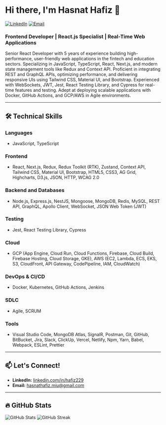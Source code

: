 # Hi there, I'm Hasnat Hafiz 👋

[![LinkedIn](https://img.shields.io/badge/LinkedIn-Connect-blue?style=for-the-badge&logo=linkedin)](https://www.linkedin.com/in/hafiz229)
[![Email](https://img.shields.io/badge/Email-Reach%20Out-red?style=for-the-badge&logo=gmail)](mailto:hasnathafiz.miu@gmail.com)

### **Frontend Developer | React.js Specialist | Real-Time Web Applications**

Senior React Developer with 5 years of experience building high-performance, user-friendly web applications in the fintech and education sectors. Specializing in JavaScript, TypeScript, React, Next.js, and modern state management tools like Redux and Context API. Proficient in integrating REST and GraphQL APIs, optimizing performance, and delivering responsive UIs using Tailwind CSS, Material UI, and Bootstrap. Experienced with WebSockets, JWT, Jest, React Testing Library, and Cypress for real-time features and testing. Adept at deploying scalable applications with Docker, GitHub Actions, and GCP/AWS in Agile environments.

---

## 🛠️ **Technical Skills**

### **Languages**
- JavaScript, TypeScript

### **Frontend**
- React, Next.js, Redux, Redux Toolkit (RTK), Zustand, Context API, Tailwind CSS, Material UI, Bootstrap, HTML5, CSS3, AG Grid, Highcharts, D3.js, JSON, HTTP, WCAG 2.0

### **Backend and Databases**
- Node.js, Express.js, NestJS, Mongoose, MongoDB, Redis, MySQL, REST API, GraphQL, Apollo Client, WebSocket, JSON Web Token (JWT)

### **Testing**
- Jest, React Testing Library, Cypress

### **Cloud**
- GCP (App Engine, Cloud Run, Cloud Functions, Firebase, Cloud Build, Firebase Hosting, Cloud Storage, GKE), AWS (EC2, Lambda, ECS, EKS, S3, CloudFront, API Gateway, CodePipeline, IAM, CloudWatch)

### **DevOps & CI/CD**
- Docker, Kubernetes, GitHub Actions, Jenkins

### **SDLC**
- Agile, SCRUM

### **Tools**
- Visual Studio Code, MongoDB Atlas, SignalR, Postman, Git, GitHub, BitBucket, Jira, Slack, ClickUp, Vercel, Netlify, Npm, Yarn, Babel, Webpack, ESLint, Prettier

---

## 📫 **Let's Connect!**
- **LinkedIn:** [linkedin.com/in/hafiz229](https://www.linkedin.com/in/hafiz229)
- **Email:** [hasnathafiz.miu@gmail.com](mailto:hasnathafiz.miu@gmail.com)

---

## 🔥 **GitHub Stats**
![GitHub Stats](https://github-readme-stats.vercel.app/api?username=hafiz229&show_icons=true&theme=radical)
![GitHub Streak](https://github-readme-streak-stats.herokuapp.com/?user=hafiz229&theme=radical)
